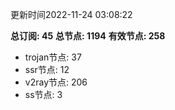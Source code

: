 更新时间2022-11-24 03:08:22

**总订阅: 45**
**总节点: 1194**
**有效节点: 258**
- trojan节点: 37
- ssr节点: 12
- v2ray节点: 206
- ss节点: 3
